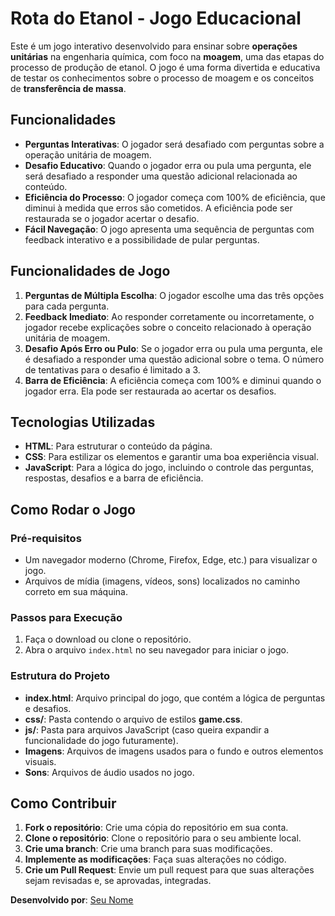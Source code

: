 # Rota do Etanol - Jogo Educacional

Este é um jogo interativo desenvolvido para ensinar sobre **operações unitárias** na engenharia química, com foco na **moagem**, uma das etapas do processo de produção de etanol. O jogo é uma forma divertida e educativa de testar os conhecimentos sobre o processo de moagem e os conceitos de **transferência de massa**.

## Funcionalidades

- **Perguntas Interativas**: O jogador será desafiado com perguntas sobre a operação unitária de moagem.
- **Desafio Educativo**: Quando o jogador erra ou pula uma pergunta, ele será desafiado a responder uma questão adicional relacionada ao conteúdo.
- **Eficiência do Processo**: O jogador começa com 100% de eficiência, que diminui à medida que erros são cometidos. A eficiência pode ser restaurada se o jogador acertar o desafio.
- **Fácil Navegação**: O jogo apresenta uma sequência de perguntas com feedback interativo e a possibilidade de pular perguntas.

## Funcionalidades de Jogo

1. **Perguntas de Múltipla Escolha**: O jogador escolhe uma das três opções para cada pergunta.
2. **Feedback Imediato**: Ao responder corretamente ou incorretamente, o jogador recebe explicações sobre o conceito relacionado à operação unitária de moagem.
3. **Desafio Após Erro ou Pulo**: Se o jogador erra ou pula uma pergunta, ele é desafiado a responder uma questão adicional sobre o tema. O número de tentativas para o desafio é limitado a 3.
4. **Barra de Eficiência**: A eficiência começa com 100% e diminui quando o jogador erra. Ela pode ser restaurada ao acertar os desafios.

## Tecnologias Utilizadas

- **HTML**: Para estruturar o conteúdo da página.
- **CSS**: Para estilizar os elementos e garantir uma boa experiência visual.
- **JavaScript**: Para a lógica do jogo, incluindo o controle das perguntas, respostas, desafios e a barra de eficiência.

## Como Rodar o Jogo

### Pré-requisitos

- Um navegador moderno (Chrome, Firefox, Edge, etc.) para visualizar o jogo.
- Arquivos de mídia (imagens, vídeos, sons) localizados no caminho correto em sua máquina.

### Passos para Execução

1. Faça o download ou clone o repositório.
2. Abra o arquivo `index.html` no seu navegador para iniciar o jogo.

### Estrutura do Projeto

- **index.html**: Arquivo principal do jogo, que contém a lógica de perguntas e desafios.
- **css/**: Pasta contendo o arquivo de estilos **game.css**.
- **js/**: Pasta para arquivos JavaScript (caso queira expandir a funcionalidade do jogo futuramente).
- **Imagens**: Arquivos de imagens usados para o fundo e outros elementos visuais.
- **Sons**: Arquivos de áudio usados no jogo.

## Como Contribuir

1. **Fork o repositório**: Crie uma cópia do repositório em sua conta.
2. **Clone o repositório**: Clone o repositório para o seu ambiente local.
3. **Crie uma branch**: Crie uma branch para suas modificações.
4. **Implemente as modificações**: Faça suas alterações no código.
5. **Crie um Pull Request**: Envie um pull request para que suas alterações sejam revisadas e, se aprovadas, integradas.


**Desenvolvido por**: [Seu Nome](https://github.com/maiarasalmaso)

